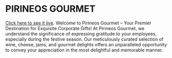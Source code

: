 # PIRINEOS GOURMET

[Click here to see it live](https://pirineosgourmet.netlify.app/).
Welcome to Pirineos Gourmet – Your Premier Destination for Exquisite Corporate Gifts! At Pirineos Gourmet, we understand the significance of expressing gratitude to your employees, especially during the festive season. Our meticulously curated selection of wine, cheese, jams, and gourmet delights offers an unparalleled opportunity to convey your appreciation in the most delightful and memorable manner.

